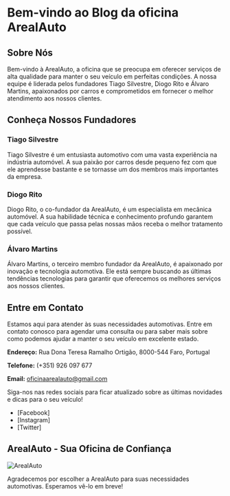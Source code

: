 # Bem-vindo ao Blog da oficina ArealAuto

## Sobre Nós

Bem-vindo à ArealAuto, a oficina que se preocupa em oferecer serviços de alta qualidade para manter o seu veículo em perfeitas condições. A nossa equipe é liderada pelos fundadores Tiago Silvestre, Diogo Rito e Álvaro Martins, apaixonados por carros e comprometidos em fornecer o melhor atendimento aos nossos clientes.

## Conheça Nossos Fundadores

### Tiago Silvestre

Tiago Silvestre é um entusiasta automotivo com uma vasta experiência na indústria automóvel. A sua paixão por carros desde pequeno fez com que ele aprendesse bastante e se tornasse um dos membros mais importantes da empresa.

### Diogo Rito

Diogo Rito, o co-fundador da ArealAuto, é um especialista em mecânica automóvel. A sua habilidade técnica e conhecimento profundo garantem que cada veículo que passa pelas nossas mãos receba o melhor tratamento possível.

### Álvaro Martins

Álvaro Martins, o terceiro membro fundador da ArealAuto, é apaixonado por inovação e tecnologia automotiva. Ele está sempre buscando as últimas tendências tecnologias para garantir que oferecemos os melhores serviços aos nossos clientes.

## Entre em Contato

Estamos aqui para atender às suas necessidades automotivas. Entre em contato conosco para agendar uma consulta ou para saber mais sobre como podemos ajudar a manter o seu veículo em excelente estado.

**Endereço:**  Rua Dona Teresa Ramalho Ortigão, 8000-544 Faro, Portugal

**Telefone:** (+351) 926 097 677

**Email:** oficinaarealauto@gmail.com

Siga-nos nas redes sociais para ficar atualizado sobre as últimas novidades e dicas para o seu veículo!

- [Facebook]
- [Instagram]
- [Twitter]

## ArealAuto - Sua Oficina de Confiança

![ArealAuto](/ArealAuto.jpg)

Agradecemos por escolher a ArealAuto para suas necessidades automotivas. Esperamos vê-lo em breve!